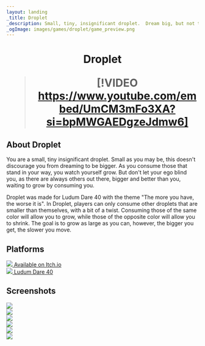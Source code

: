 ```yaml
---
layout: landing
_title: Droplet
_description: Small, tiny, insignificant droplet.  Dream big, but not too big.
_ogImage: images/games/droplet/game_preview.png
---
```


<h1 align="center">

Droplet

> [!VIDEO https://www.youtube.com/embed/UmCM3mFo3XA?si=bpMWGAEDgzeJdmw6]

</h1>

## About Droplet

You are a small, tiny insignificant droplet. Small as you may be, this doesn't discourage you from dreaming to be bigger. As you consume those that stand in your way, you watch yourself grow. But don't let your ego blind you, as there are always others out there, bigger and better than you, waiting to grow by consuming you.

Droplet was made for Ludum Dare 40 with the theme "The more you have, the worse it is". In Droplet, players can only consume other droplets that are smaller than themselves, with a bit of a twist. Consuming those of the same color will allow you to grow, while those of the opposite color will allow you to shrink. The goal is to grow as large as you can, however, the bigger you get, the slower you move.

## Platforms

<div class="row">
    <div class="col-12 col-md-4">
        <a class="platform-button button-itch" href="https://manbeardgames.itch.io/droplet" target="_blank">
            <img src="/images/platforms/itch.png" class="platform-image"/>
            <span class="platform-label">Available on Itch.io</span>
        </a>
    </div>
        <div class="col-12 col-md-4">
        <a class="platform-button button-ludum" href="https://ldjam.com/events/ludum-dare/40/droplet" target="_blank">
            <img src="/images/platforms/ludum.png" class="platform-image"/>
            <span class="platform-label">Ludum Dare 40</span>
        </a>
    </div>
</div>

## Screenshots

<div class="row">
    <div class="col-12 col-md-4">
        <img src="/images/games/droplet/screenshot_01.png" />
    </div>
    <div class="col-12 col-md-4">
        <img src="/images/games/droplet/screenshot_02.png" />
    </div>
    <div class="col-12 col-md-4">
        <img src="/images/games/droplet/screenshot_03.png" />
    </div>
    <div class="col-12 col-md-4">
        <img src="/images/games/droplet/screenshot_04.png" />
    </div>
    <div class="col-12 col-md-4">
        <img src="/images/games/droplet/screenshot_05.png" />
    </div>
    <div class="col-12 col-md-4">
        <img src="/images/games/droplet/screenshot_06.png" />
    </div>
</div>
